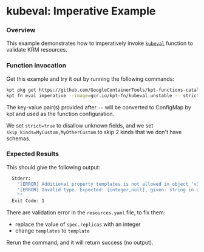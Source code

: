 # kubeval: Imperative Example

### Overview

This example demonstrates how to imperatively invoke [`kubeval`] function to
validate KRM resources.

### Function invocation

Get this example and try it out by running the following commands:

```sh
kpt pkg get https://github.com/GoogleContainerTools/kpt-functions-catalog.git/examples/kubeval/imperative .
kpt fn eval imperative --image=gcr.io/kpt-fn/kubeval:unstable -- strict=true skip_kinds=MyCustom,MyOtherCustom
```

The key-value pair(s) provided after `--` will be converted to ConfigMap by kpt
and used as the function configuration.

We set `strict=true` to disallow unknown fields, and we set
`skip_kinds=MyCustom,MyOtherCustom` to skip 2 kinds that we don't have schemas.

### Expected Results

This should give the following output:

```sh
  Stderr:
    "[ERROR] Additional property templates is not allowed in object 'v1/ReplicationController//bob' in file resources.yaml in field templates"
    "[ERROR] Invalid type. Expected: [integer,null], given: string in object 'v1/ReplicationController//bob' in file resources.yaml in field spec.replicas"
    ""
  Exit Code: 1
```

There are validation error in the `resources.yaml` file, to fix them:
- replace the value of `spec.replicas` with an integer
- change `templates` to `template`

Rerun the command, and it will return success (no output).

[`kubeval`]: https://catalog.kpt.dev/kubeval/v0.1/
